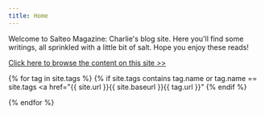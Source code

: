 ```yaml
---
title: Home
---
```



Welcome to Salteo Magazine: Charlie's blog site. Here you'll find some writings, all sprinkled with a little bit of salt. Hope you enjoy these reads!

[Click here to browse the content on this site >>](/Browse)


{% for tag in site.tags %}
{% if site.tags contains tag.name or tag.name == site.tags
<a href="{{ site.url }}{{ site.baseurl }}{{ tag.url }}" {% endif %}
   
{% endfor %}

